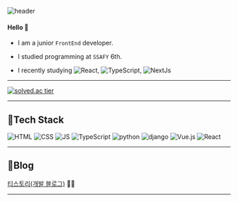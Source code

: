 ![header](https://capsule-render.vercel.app/api?type=rounded&color=gradient&height=100&section=header&text=❤SeoIn❤&fontSize=70&animation=scaleIn)

#### Hello 👋 

- I am a junior `FrontEnd` developer.
- I studied programming at `SSAFY` 6th.


- I recently studying  ![React](https://img.shields.io/badge/React-61DAFB?style=flat-square&logo=React&logoColor=white), ![TypeScript](https://img.shields.io/badge/TypeScript-3178C6?style=flat-square&logo=TypeScript&logoColor=white), ![NextJs](https://img.shields.io/badge/Next.js-000000?style=flat-square&logo=Next.js&logoColor=white)



***
[![solved.ac tier](http://mazassumnida.wtf/api/generate_badge?boj=tjdls111)](https://solved.ac/tjdls111)
      
***
## 🍊Tech Stack
 ![HTML](https://img.shields.io/badge/HTML-E34F26?style=flat-square&logo=HTML5&logoColor=white) 
 ![CSS](https://img.shields.io/badge/CSS-1572B6?style=flat-square&logo=CSS3&logoColor=white) 
 ![JS](https://img.shields.io/badge/JavaScript-F7DF1E?style=flat-square&logo=JavaScript&logoColor=white)
 ![TypeScript](https://img.shields.io/badge/TypeScript-3178C6?style=flat-square&logo=TypeScript&logoColor=white)
 ![python](https://img.shields.io/badge/Python-3776AB?style=flat-square&logo=python&logoColor=white)
 ![django](https://img.shields.io/badge/django-092E20?style=flat-square&logo=django&logoColor=white)
 ![Vue.js](https://img.shields.io/badge/Vue.js-4FC08D?style=flat-square&logo=Vue.js&logoColor=white)
 ![React](https://img.shields.io/badge/React-61DAFB?style=flat-square&logo=React&logoColor=white)
   
***
## 🍒Blog
[티스토리(개발 블로그)](https://dalseoin.tistory.com/) 👩‍💻

***
 
